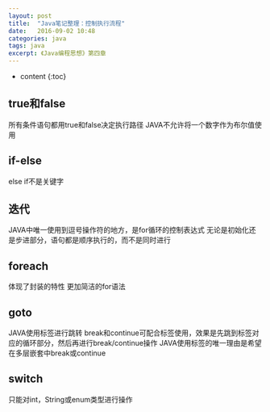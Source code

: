```yaml
---
layout: post
title:  "Java笔记整理：控制执行流程"
date:   2016-09-02 10:48
categories: java
tags: java
excerpt: 《Java编程思想》第四章
---
```


* content
{:toc}




## true和false
所有条件语句都用true和false决定执行路径
JAVA不允许将一个数字作为布尔值使用

## if-else
else if不是关键字

## 迭代
JAVA中唯一使用到逗号操作符的地方，是for循环的控制表达式
无论是初始化还是步进部分，语句都是顺序执行的，而不是同时进行

## foreach
体现了封装的特性
更加简洁的for语法

## goto
JAVA使用标签进行跳转
break和continue可配合标签使用，效果是先跳到标签对应的循环部分，然后再进行break/continue操作
JAVA使用标签的唯一理由是希望在多层嵌套中break或continue

## switch
只能对int，String或enum类型进行操作

